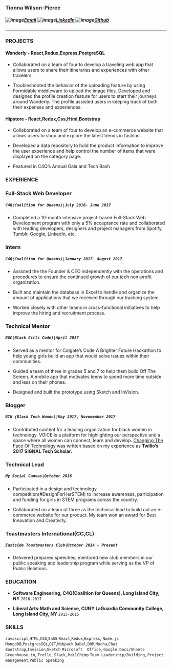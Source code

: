 
### Tionna Wilson-Pierce 

##### ![image](https://user-images.githubusercontent.com/20372701/34997544-c3923fcc-faaa-11e7-9c60-b41d64b1afaa.png)<a href="mailto:tionna.wilsonpierce@gmail.com">Email</a> ![image](https://user-images.githubusercontent.com/20372701/34997715-1a8d6270-faab-11e7-9b4f-9b4c938e2046.png)<a href="https://www.linkedin.com/in/tionnawilsonpierce">LinkedIn</a> ![image](https://user-images.githubusercontent.com/20372701/34997747-3858ae72-faab-11e7-907c-7e3cae0b4c6c.png)<a href="github.com/twilsonpierce">Github<a/> 
---




### PROJECTS

#### Wanderly - React,Redux,Express,PostgreSQL
* Collaborated on a team of four to develop a traveling web app that allows users to share their itineraries and experiences with other travelers. 

* Troubleshooted the behavior of the uploading feature by using Formidable middleware to upload the image files. 
Developed and designed the profile creation feature for users to start their journeys around Wanderly. The profile assisted users in keeping track of both their expenses and experiences.

#### Hipstore - React,Redux,Css,Html,Bootstrap
* Collaborated on a team of four to develop an e-commerce website that allows users to shop and explore the latest trends in fashion. 

* Developed a data repository to hold the product information to improve the user experience and help control the number of items that were displayed on the category page. 

* Featured in C4Q’s Annual Gala and Tech Bash


###  EXPERIENCE

### Full-Stack Web Developer 
##### `C4Q(Coalition for Queens)|July 2016- June 2017` 
* Completed a 10-month intensive project-based Full-Stack Web Development program with only a 5% acceptance rate and collaborated with leading developers, designers and project managers from Spotify, Tumblr, Google, LinkedIn, etc. 

### Intern
##### `C4Q(Coalition for Queens)|January 2017- August 2017`
* Assisted the the Founder & CEO independently with the operations and procedures to ensure the continued growth of our tech non-profit organization.

* Built and maintain the database in Excel to handle and organize the amount of applications that we received through our tracking system.

* Worked closely with other teams in cross-functional initiatives to help improve the hiring and recruitment process. 

###  Technical Mentor  
##### `BGC(Black Girls Code)|April 2017`
* Served as a mentor for Colgate’s Code A Brighter Future Hackathon to help young girls build an app that would solve issues within their communities. 

* Guided a team of three in grades 5 and 7 to help them build Off The Screen. A mobile app that motivates teens to spend more time outside and less on their phones. 

* Designed and built the prototype using Sketch and InVision.  

### Blogger 
##### `BTW (Black Tech Women)|May 2017, Novemember 2017`
* Contributed content for a leading organization for black women in technology. VOICE is a platform for highlighting our perspective and a space where all women can connect, learn and develop. <a href="https://medium.com/@BlackTechWomen/changing-the-face-of-technology-highlights-from-signal-333e686e2e98">Changing The Face Of Technology</a> was written based on my experience as **Twilio’s 2017 SIGNAL Tech Scholar.**

### Technical Lead 
##### `My Social Canvas|October 2016`
* Participated in a design and technology competition(#DesignForHerSTEM) to increase awareness, participation and funding for girls in STEM programs across the country.

* Collaborated on a team of three as the technical lead to build out an e-commerce website for our product.  My team won an award for Best Innovation and Creativity. 

### Toastmasters International(CC,CL)
##### `Eastside Toastmasters Club|October 2014 - Present `
* Delivered prepared speeches, mentored new club members in our public speaking and leadership program while serving as the VP of Public Relations. 


### EDUCATION

* __Software Engineering, 
C4Q(Coalition for Queens),
Long Island City, NY__
`2016-2017`

* __Liberal Arts:Math and Science, 
CUNY LaGuardia Community College,
Long Island City, NY__
`2013-2015`


### SKILLS 

`Javascript`,`HTML`,`CSS`,`SaSS`
`React`,`Redux`,`Express`, `Node.js`
`MongoDB`,`PostgresSQL`,`GIT`,`Webpack`
`Babel`,`DOM`,`Mocha`,`Chai`
`Bootstrap`,`Invision`,`Sketch`
`Microsoft  Office`, `Google Docs/Sheets`
`Greenhouse.io`, `Trello`, `Slack`, `MailChimp`
`Team Leadership/Building`, `Project management`,`Public Speaking` 
